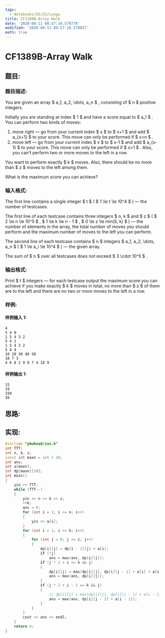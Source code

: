 ```yaml
---
tags:
  - Notebooks/OI/OJ/Luogu
title: CF1389B-Array Walk
date: '2020-08-11 08:57:16.578778'
modified: '2020-08-11 08:57:16.578857'
math: true
---
```


# CF1389B-Array Walk

## 题目:

### 题目描述:

You are given an array $ a_1, a_2, \dots, a_n $ , consisting of $ n $ positive integers.

Initially you are standing at index $ 1 $ and have a score equal to $ a_1 $ . You can perform two kinds of moves:

1. move right — go from your current index $ x $ to $ x+1 $ and add $ a_{x+1} $ to your score. This move can only be performed if $ x<n $ .
2. move left — go from your current index $ x $ to $ x-1 $ and add $ a_{x-1} $ to your score. This move can only be performed if $ x>1 $ . Also, you can't perform two or more moves to the left in a row.

You want to perform exactly $ k $ moves. Also, there should be no more than $ z $ moves to the left among them.

What is the maximum score you can achieve?

### 输入格式:

The first line contains a single integer $ t $ ( $ 1 \le t \le       10^4 $ ) — the number of testcases.

The first line of each testcase contains three integers $ n,       k $ and $ z $ ( $ 2 \le n \le 10^5 $ , $ 1 \le k \le n - 1 $ , $ 0 \le z \le min(5, k) $ ) — the number of elements in the array, the total number of moves you should perform and the maximum number of moves to the left you can perform.

The second line of each testcase contains $ n $ integers $ a_1, a_2, \dots, a_n $ ( $ 1 \le a_i \le 10^4 $ ) — the given array.

The sum of $ n $ over all testcases does not exceed $ 3 \cdot 10^5 $ .

### 输出格式:

Print $ t $ integers — for each testcase output the maximum score you can achieve if you make exactly $ k $ moves in total, no more than $ z $ of them are to the left and there are no two or more moves to the left in a row.

### 样例:

#### 样例输入 1:

```
4
5 4 0
1 5 4 3 2
5 4 1
1 5 4 3 2
5 4 4
10 20 30 40 50
10 7 3
4 6 8 2 9 9 7 4 10 9
```

#### 样例输出 1:

```
15
19
150
56
```

## 思路:

## 实现:

```cpp
#include "ybwhead/ios.h"
int TTT;
int n, k, z;
const int maxn = 1e5 + 10;
int ans;
int a[maxn];
int dp[maxn][10];
int main()
{
    yin >> TTT;
    while (TTT--)
    {
        yin >> n >> k >> z;
        ++k;
        ans = 0;
        for (int i = 1; i <= n; i++)
        {
            yin >> a[i];
        }
        for (int i = 1; i <= k; i++)
        {
            for (int j = 0; j <= z; j++)
            {
                dp[i][j] = dp[i - 1][j] + a[i];
                if (!j)
                    ans = max(ans, dp[i][j]);
                if (j * 2 + i <= k && j)
                {
                    dp[i][j] = max(dp[i][j], dp[i][j - 1] + a[i] + a[i - 1]);
                    ans = max(ans, dp[i][j]);
                }
                if (j * 2 + i - 1 == k && j)
                {
                    // dp[i][j] = max(dp[i][j], dp[i][j - 1] + a[i - 1]);
                    ans = max(ans, dp[i][j - 1] + a[i - 1]);
                }
            }
        }
        cout << ans << endl;
    }
    return 0;
}

```
